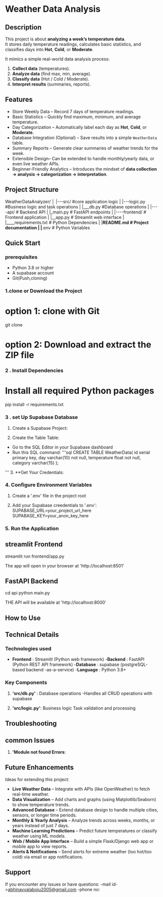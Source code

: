 # Weather Data Analysis

## Description

This project is about **analyzing a week’s temperature data**.  
It stores daily temperature readings, calculates basic statistics, and classifies days into **Hot**, **Cold**, or **Moderate**.  

It mimics a simple real-world data analysis process:  
1. **Collect data** (temperatures).  
2. **Analyze data** (find max, min, average).  
3. **Classify data** (Hot / Cold / Moderate).  
4. **Interpret results** (summaries, reports).  

## Features

- Store Weekly Data – Record 7 days of temperature readings.  
- Basic Statistics – Quickly find maximum, minimum, and average temperature.  
- Day Categorization – Automatically label each day as **Hot**, **Cold**, or **Moderate**.  
- Database Integration (Optional) – Save results into a simple `WeatherData` table.  
- Summary Reports – Generate clear summaries of weather trends for the week.  
- Extensible Design– Can be extended to handle monthly/yearly data, or even live weather APIs.  
- Beginner-Friendly Analytics – Introduces the mindset of **data collection → analysis → categorization → interpretation**.

## Project Structure

WeatherDataAnalyzer/
│
|---src/            #core application logic
|    |---logic.py   #Business logic and task
operations
|    |___db.py      #Database operations
|
|----api/           # Backend API
|    |_main.py      # FastAPI endpoints
|
|----frontend/      # Frontend application
|     |__app.py     # Streamlit web interface
|
|____requirements.txt # Python Dependencies
|
|____README.md  # Project documentation
|
|____.env  # Python Variables

## Quick Start

### prerequisites

- Python 3.8 or higher
- A supabase account
- Git(Push,cloning)

### 1.clone or  Download the Project

# option 1: clone with Git
git clone <repository-url>

# option 2: Download and extract the ZIP file

### 2 . Install Dependencies

# Install all required Python packages
pip install -r requirements.txt

### 3 . set Up Supabase Database

1. Create a Supabase Project:

2. Create the Table Table:

- Go to the SQL Editor in your Supabase
dashboard
- Run this SQL command:
    '''sql
    CREATE TABLE WeatherData(
     id serial primary key,
     day varchar(10) not null,
     temperature float not null,
     category varchar(15)
);

'''
3. **Get Your Credentials:

### 4. Configure Environment Variables

1. Create a '.env' file in the project root

2. Add your Supabase creedentials to '.env':
SUPABASE_URL=your_project_url_here
SUPABASE_KEY=your_anon_key_here

### 5. Run the Application

## streamlit Frontend
streamlit run frontend/app.py

The app will open in your browser at 'http://localhost:8501'

## FastAPI Backend

cd api 
python main.py

THE API will be available at 'http://localhost:8000'

## How to Use 

## Technical Details 

### Technologies used 

- **Frontend** : Streamlit (Python web framework)
-**Backend** : FastAPI (Python REST API framework)
-**Database** : supabase (postgreSQL-based backend -as-a-service)
-**Language** : Python 3.8+

### Key Components

1. **'src/db.py'** : Database operations
-Handles all CRUD operations with supabase

2. **'src/logic.py'**: Business logic 
Task validation and processing

## Troubleshooting

## common Issues 

1. **'Module not found Errors**:

## Future Enhancements

Ideas for extending this project:

- **Live Weather Data** – Integrate with APIs (like OpenWeather) to fetch real-time weather.  
- **Data Visualization** – Add charts and graphs (using Matplotlib/Seaborn) to show temperature trends.  
- **Advanced Database** – Extend database design to handle multiple cities, sensors, or longer time periods.  
-  **Monthly & Yearly Analysis** – Analyze trends across weeks, months, or years instead of just 7 days.  
- **Machine Learning Predictions** – Predict future temperatures or classify weather using ML models.  
- **Web / Mobile App Interface** – Build a simple Flask/Django web app or mobile app to view reports.  
- **Alerts & Notifications** – Send alerts for extreme weather (too hot/too cold) via email or app notifications.  

## Support

If you encounter any issues or have questions: 
-mail id->abhinavvalaboju2005@gmail.com
-phone no: 



